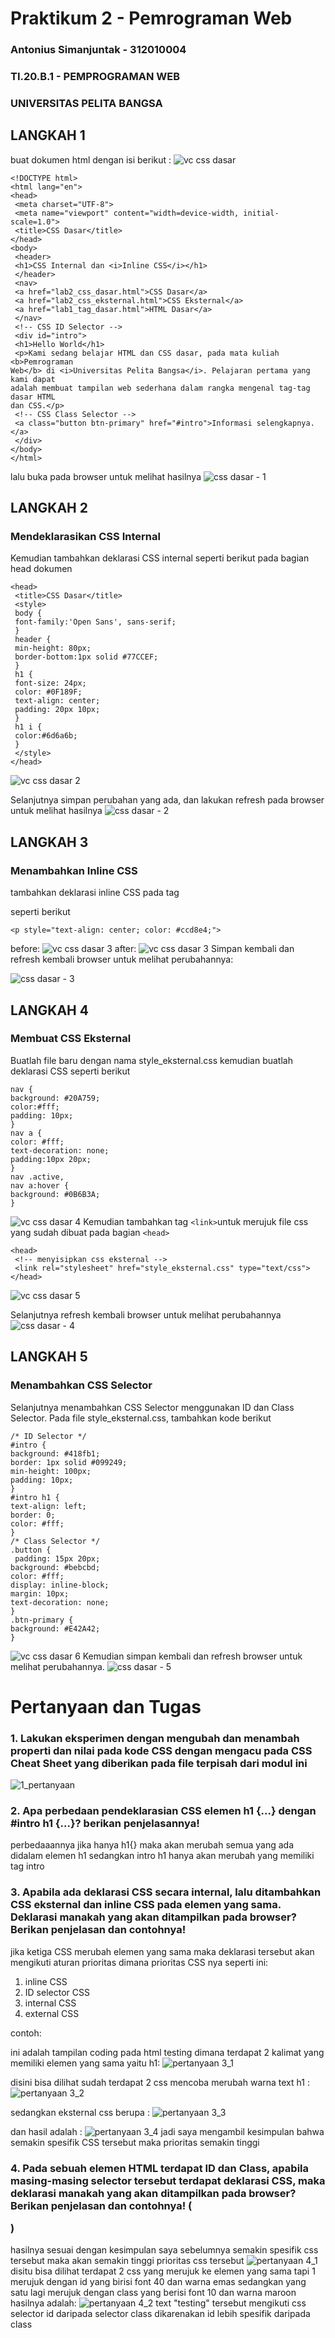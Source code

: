 # Praktikum 2 - Pemrograman Web
### Antonius Simanjuntak - 312010004
### TI.20.B.1 - PEMPROGRAMAN WEB
### UNIVERSITAS PELITA BANGSA

## LANGKAH 1
buat dokumen html dengan isi berikut :
![vc css dasar](https://user-images.githubusercontent.com/101562285/158750436-3f308d96-51fa-4faf-8a32-e7ab67effa84.png)
```
<!DOCTYPE html>
<html lang="en">
<head>
 <meta charset="UTF-8">
 <meta name="viewport" content="width=device-width, initial-scale=1.0">
 <title>CSS Dasar</title>
</head>
<body>
 <header>
 <h1>CSS Internal dan <i>Inline CSS</i></h1>
 </header>
 <nav>
 <a href="lab2_css_dasar.html">CSS Dasar</a>
 <a href="lab2_css_eksternal.html">CSS Eksternal</a>
 <a href="lab1_tag_dasar.html">HTML Dasar</a>
 </nav>
 <!-- CSS ID Selector -->
 <div id="intro">
 <h1>Hello World</h1>
 <p>Kami sedang belajar HTML dan CSS dasar, pada mata kuliah <b>Pemrograman
Web</b> di <i>Universitas Pelita Bangsa</i>. Pelajaran pertama yang kami dapat
adalah membuat tampilan web sederhana dalam rangka mengenal tag-tag dasar HTML
dan CSS.</p>
 <!-- CSS Class Selector -->
 <a class="button btn-primary" href="#intro">Informasi selengkapnya.</a>
 </div>
</body>
</html>
```
lalu buka pada browser untuk melihat hasilnya
![css dasar - 1](https://user-images.githubusercontent.com/101562285/158751400-114e3209-15f5-4ce0-acf2-6bd8d32f75d7.png)


## LANGKAH 2
### Mendeklarasikan CSS Internal
Kemudian tambahkan deklarasi CSS internal seperti berikut pada bagian head dokumen
```
<head>
 <title>CSS Dasar</title>
 <style>
 body {
 font-family:'Open Sans', sans-serif;
 }
 header {
 min-height: 80px;
 border-bottom:1px solid #77CCEF;
 }
 h1 {
 font-size: 24px;
 color: #0F189F;
 text-align: center;
 padding: 20px 10px;
 }
 h1 i {
 color:#6d6a6b;
 }
 </style>
</head>
```
![vc css dasar 2](https://user-images.githubusercontent.com/101562285/158751131-884f90bb-431c-4617-ab91-9ebbb22215e7.png)

Selanjutnya simpan perubahan yang ada, dan lakukan refresh pada browser untuk melihat
hasilnya
![css dasar - 2](https://user-images.githubusercontent.com/101562285/158751561-7e5e4a4d-6bab-4cd6-8e47-db384a3cf0f7.png)


## LANGKAH 3
### Menambahkan Inline CSS
 tambahkan deklarasi inline CSS pada tag <p> seperti berikut
 ```
 <p style="text-align: center; color: #ccd8e4;">
 ```
 before: 
  ![vc css dasar 3](https://i.imgur.com/PdQFu6Z.png)
 after:
  ![vc css dasar 3](https://user-images.githubusercontent.com/101562285/158752097-dcce749c-1a08-4a76-b42d-7936e4ff3f82.png)
 Simpan kembali dan refresh kembali browser untuk melihat perubahannya:

 ![css dasar - 3](https://user-images.githubusercontent.com/101562285/158752246-536222aa-961e-4d0d-aea3-5635b695f3e6.png)

  
 ## LANGKAH 4
 ### Membuat CSS Eksternal
 Buatlah file baru dengan nama style_eksternal.css kemudian buatlah deklarasi CSS seperti berikut
 ```
 nav {
background: #20A759;
color:#fff;
padding: 10px;
}
nav a {
color: #fff;
text-decoration: none;
padding:10px 20px;
}
nav .active,
nav a:hover {
background: #0B6B3A;
}
```
![vc css dasar 4](https://user-images.githubusercontent.com/101562285/158752489-a4b0c63e-5240-492a-9571-da93e3f60eeb.png)
Kemudian tambahkan tag `<link>`untuk merujuk file css yang sudah dibuat pada bagian `<head>`
```
<head>
 <!-- menyisipkan css eksternal -->
 <link rel="stylesheet" href="style_eksternal.css" type="text/css">
</head>
```
![vc css dasar 5](https://user-images.githubusercontent.com/101562285/158752696-ca7b8882-2ce5-44de-9926-2596fa493663.png)

Selanjutnya refresh kembali browser untuk melihat perubahannya
![css dasar - 4](https://user-images.githubusercontent.com/101562285/158752722-37340832-f4dd-4828-9c3b-82ec30495f98.png)

## LANGKAH 5
### Menambahkan CSS Selector
Selanjutnya menambahkan CSS Selector menggunakan ID dan Class Selector. Pada file
style_eksternal.css, tambahkan kode berikut

```
/* ID Selector */
#intro {
background: #418fb1;
border: 1px solid #099249;
min-height: 100px;
padding: 10px;
}
#intro h1 {
text-align: left;
border: 0;
color: #fff;
}
/* Class Selector */
.button {
 padding: 15px 20px;
background: #bebcbd;
color: #fff;
display: inline-block;
margin: 10px;
text-decoration: none;
}
.btn-primary {
background: #E42A42;
}
```
![vc css dasar 6](https://user-images.githubusercontent.com/101562285/158752914-8728a251-206a-45fd-a28c-87f4a40aee5c.png)
Kemudian simpan kembali dan refresh browser untuk melihat perubahannya.
![css dasar - 5](https://user-images.githubusercontent.com/101562285/158752945-fdabe014-03bb-4177-8aba-19decf687ae5.png)

# Pertanyaan dan Tugas
### 1. Lakukan eksperimen dengan mengubah dan menambah properti dan nilai pada kode CSS dengan mengacu pada CSS Cheat Sheet yang diberikan pada file terpisah dari modul ini
![1_pertanyaan](https://user-images.githubusercontent.com/101562285/158758896-ab070c47-4397-49ae-8126-63e997cd873f.png)

### 2. Apa perbedaan pendeklarasian CSS elemen h1 {...} dengan #intro h1 {...}? berikan penjelasannya!
perbedaaannya jika hanya h1{} maka akan merubah semua yang ada didalam elemen h1 sedangkan intro h1 hanya akan merubah yang memiliki tag intro

### 3. Apabila ada deklarasi CSS secara internal, lalu ditambahkan CSS eksternal dan inline CSS pada elemen yang sama. Deklarasi manakah yang akan ditampilkan pada browser? Berikan penjelasan dan contohnya!
jika ketiga CSS merubah elemen yang sama maka deklarasi tersebut akan mengikuti aturan prioritas
dimana prioritas CSS nya seperti ini:
1. inline CSS
2. ID selector CSS
3. internal CSS
4. external CSS

contoh:

ini adalah tampilan coding pada html testing dimana terdapat 2 kalimat yang memiliki elemen yang sama yaitu h1:
 ![pertanyaan  3_1](https://user-images.githubusercontent.com/101562285/158759333-363916af-12c4-487a-b2be-c13f12db7b3e.png)

 disini bisa dilihat sudah terdapat 2 css mencoba merubah warna text h1 :
 ![pertanyaan  3_2](https://user-images.githubusercontent.com/101562285/158759372-1ac80708-e2e5-450e-8c92-721c57c40bd9.png) 

 sedangkan eksternal css berupa :
 ![pertanyaan  3_3](https://user-images.githubusercontent.com/101562285/158759408-b0ada372-f5ae-4223-8494-b7dcd1283a7b.png)

 dan hasil adalah :
 ![pertanyaan  3_4](https://user-images.githubusercontent.com/101562285/158759435-24550d08-478e-4557-a252-b0b4930d72e4.png)
jadi saya mengambil kesimpulan bahwa semakin spesifik CSS tersebut maka prioritas semakin tinggi

### 4. Pada sebuah elemen HTML terdapat ID dan Class, apabila masing-masing selector tersebut terdapat deklarasi CSS, maka deklarasi manakah yang akan ditampilkan pada browser? Berikan penjelasan dan contohnya! ( <p id="paragraf-1" class="text-paragraf"> )
hasilnya sesuai dengan kesimpulan saya sebelumnya semakin spesifik css tersebut maka akan semakin tinggi prioritas css tersebut
![pertanyaan  4_1](https://user-images.githubusercontent.com/101562285/158759652-d0955c0b-36ff-459e-ab7b-1ba2b04fd68a.png)
disitu bisa dilihat terdapat 2 css yang merujuk ke elemen yang sama tapi 1 merujuk dengan id yang birisi font 40 dan warna emas sedangkan yang satu lagi merujuk dengan class yang berisi font 10 dan warna maroon
hasilnya adalah:
![pertanyaan  4_2](https://user-images.githubusercontent.com/101562285/158759673-2c1ae126-9617-4b24-a5fa-a107f057223f.png)
text "testing" tersebut mengikuti css selector id daripada selector class dikarenakan id lebih spesifik daripada class
